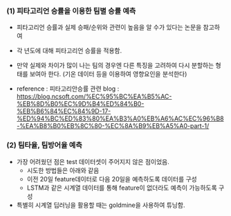 ### (1) 피타고리언 승률을 이용한 팀별 승률 예측 
- 피타고리언 승률과 실제 승패/순위와 관련이 높음을 알 수가 있다는 논문을 참고하여
- 각 년도에 대해 피타고리언 승률을 적용함. 
- 만약 실제와 차이가 많이 나는 팀의 경우엔 다른 특징을 고려하여 다시 분할하는 형태를 보여아 한다. (기온 데이터 등을 이용하여 영향요인을 분석한다)

- reference : 피타고리안승률 관련 blog : https://blog.ncsoft.com/%EC%95%BC%EA%B5%AC-%EB%8D%B0%EC%9D%B4%ED%84%B0-%EB%B6%84%EC%84%9D-17-%ED%94%BC%ED%83%80%EA%B3%A0%EB%A6%AC%EC%96%B8-%EA%B8%B0%EB%8C%80-%EC%8A%B9%EB%A5%A0-part-1/

### (2) 팀타율, 팀방어율 예측 
- 가장 어려웠던 점은 test 데이터셋이 주어지지 않은 점이었음. 
    - 시도한 방법들은 아래와 같음 
    - 이전 20일 feature데이터로 다음 20일을 예측하도록 데이터를 구성
    - LSTM과 같은 시계열 데이터를 통해 feature이 없더라도 예측이 가능하도록 구성 
- 특별히 시계열 딥러닝을 활용할 때는 goldmine을 사용하여 튜닝함. 
